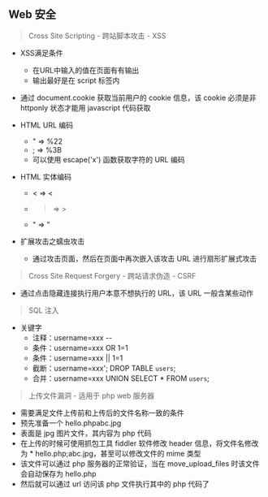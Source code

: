 ﻿
## Web 安全


> Cross Site Scripting - 跨站脚本攻击 - XSS

* XSS满足条件
    * 在URL中输入的值在页面有有输出
    * 输出最好是在 script 标签内

* 通过 document.cookie 获取当前用户的 cookie 信息，该 cookie 必须是非 httponly 状态才能用 javascript 代码获取
* HTML URL 编码
    * " => %22
    * ; => %3B
    * 可以使用 escape('x') 函数获取字符的 URL 编码
* HTML 实体编码
    * < => <
    * > => >
    * " => "
* 扩展攻击之蠕虫攻击
    * 通过攻击页面，然后在页面中再次嵌入该攻击 URL 进行扇形扩展式攻击

> Cross Site Request Forgery - 跨站请求伪造 - CSRF

* 通过点击隐藏连接执行用户本意不想执行的 URL，该 URL 一般含某些动作

> SQL 注入

* 关键字
    * 注释：username=xxx --
    * 条件：username=xxx OR 1=1
    * 条件：username=xxx || 1=1
    * 截断：username=xxx'; DROP TABLE `users`;
    * 合并：username=xxx UNION SELECT * FROM `users`;

> 上传文件漏洞 - 适用于 php web 服务器

* 需要满足文件上传前和上传后的文件名称一致的条件
* 预先准备一个 hello.phpabc.jpg
* 表面是 jpg 图片文件，其内容为 php 代码
* 在上传的时候可使用抓包工具 fiddler 软件修改 header 信息，将文件名修改为 * hello.php;abc.jpg，甚至可以修改文件的 mime 类型
* 该文件可以通过 php 服务器的正常验证，当在 move_upload_files 时该文件会自动保存为 hello.php
* 然后就可以通过 url 访问该 php 文件执行其中的 php 代码了

